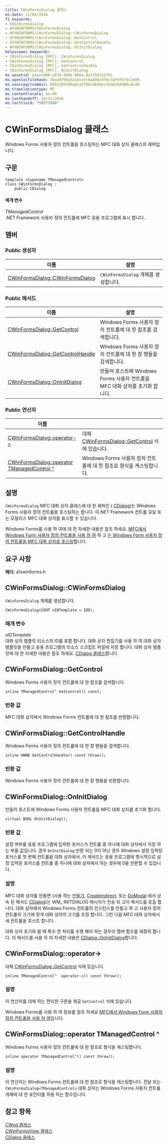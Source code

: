 ```yaml
---
title: CWinFormsDialog 클래스
ms.date: 11/04/2016
f1_keywords:
- CWinFormsDialog
- AFXWINFORMS/CWinFormsDialog
- AFXWINFORMS/CWinFormsDialog::CWinFormsDialog
- AFXWINFORMS/CWinFormsDialog::GetControl
- AFXWINFORMS/CWinFormsDialog::GetControlHandle
- AFXWINFORMS/CWinFormsDialog::OnInitDialog
helpviewer_keywords:
- CWinFormsDialog [MFC], CWinFormsDialog
- CWinFormsDialog [MFC], GetControl
- CWinFormsDialog [MFC], GetControlHandle
- CWinFormsDialog [MFC], OnInitDialog
ms.assetid: e3cec000-a578-448e-b06a-8af256312f61
ms.openlocfilehash: 3baa9f99a5a1ecefc0ad9bc9f0c56f0f67dc2e80
ms.sourcegitcommit: 6052185696adca270bc9bdbec45a626dd89cdcdd
ms.translationtype: MT
ms.contentlocale: ko-KR
ms.lasthandoff: 10/31/2018
ms.locfileid: "50573500"
---
```

# <a name="cwinformsdialog-class"></a>CWinFormsDialog 클래스

Windows Forms 사용자 정의 컨트롤을 호스팅하는 MFC 대화 상자 클래스의 래퍼입니다.

## <a name="syntax"></a>구문

```
template <typename TManagedControl>
class CWinFormsDialog :
    public CDialog
```

#### <a name="parameters"></a>매개 변수

*TManagedControl*<br/>
.NET Framework 사용자 정의 컨트롤에 MFC 응용 프로그램에 표시 합니다.

## <a name="members"></a>멤버

### <a name="public-constructors"></a>Public 생성자

|이름|설명|
|----------|-----------------|
|[CWinFormsDialog::CWinFormsDialog](#cwinformsdialog)|`CWinFormsDialog` 개체를 생성합니다.|

### <a name="public-methods"></a>Public 메서드

|이름|설명|
|----------|-----------------|
|[CWinFormsDialog::GetControl](#getcontrol)|Windows Forms 사용자 정의 컨트롤에 대 한 참조를 검색합니다.|
|[CWinFormsDialog::GetControlHandle](#getcontrolhandle)|Windows Forms 사용자 정의 컨트롤에 대 한 창 핸들을 검색합니다.|
|[CWinFormsDialog::OnInitDialog](#oninitdialog)|만들어 호스트에 Windows Forms 사용자 컨트롤을 MFC 대화 상자를 초기화 합니다.|

### <a name="public-operators"></a>Public 연산자

|이름||
|----------|-|
|[CWinFormsDialog::operator-&gt;](#operator_-_gt)|대체 [CWinFormsDialog::GetControl](#getcontrol) 식에 있습니다.|
|[CWinFormsDialog::operator TManagedControl ^](#operator_tmanagedcontrol)|Windows Forms 사용자 정의 컨트롤에 대 한 참조로 형식을 캐스팅합니다.|

## <a name="remarks"></a>설명

`CWinFormsDialog` MFC 대화 상자 클래스에 대 한 래퍼인 ( [CDialog](../../mfc/reference/cdialog-class.md))는 Windows Forms 사용자 정의 컨트롤을 호스팅하는 합니다. 이.NET Framework 컨트롤 모달 또는 모덜리스 MFC 대화 상자를 표시할 수 있습니다.

Windows Forms를 사용 하 여에 대 한 자세한 내용은 참조 하세요. [MFC에서 Windows Form 사용자 정의 컨트롤을 사용 하 여](../../dotnet/using-a-windows-form-user-control-in-mfc.md) 하 고 [는 Windows Form 사용자 정의 컨트롤을 MFC 대화 상자로 호스팅](../../dotnet/hosting-a-windows-form-user-control-as-an-mfc-dialog-box.md)합니다.

## <a name="requirements"></a>요구 사항

**헤더:** afxwinforms.h

##  <a name="cwinformsdialog"></a>  CWinFormsDialog::CWinFormsDialog

`CWinFormsDialog` 개체를 생성합니다.

```
CWinFormsDialog(UINT nIDTemplate = IDD);
```

### <a name="parameters"></a>매개 변수

*nIDTemplate*<br/>
대화 상자 템플릿 리소스의 ID를 포함 합니다. 대화 상자 편집기를 사용 하 여 대화 상자 템플릿을 만들고 응용 프로그램의 리소스 스크립트 파일에 저장 합니다. 대화 상자 템플릿에 대 한 자세한 내용은 참조 하세요. [CDialog 클래스](../../mfc/reference/cdialog-class.md)합니다.

##  <a name="getcontrol"></a>  CWinFormsDialog::GetControl

Windows Forms 사용자 정의 컨트롤에 대 한 참조를 검색합니다.

```
inline TManagedControl^ GetControl() const;
```

### <a name="return-value"></a>반환 값

MFC 대화 상자에서 Windows Forms 컨트롤에 대 한 참조를 반환합니다.

##  <a name="getcontrolhandle"></a>  CWinFormsDialog::GetControlHandle

Windows Forms 사용자 정의 컨트롤에 대 한 창 핸들을 검색합니다.

```
inline HWND GetControlHandle() const throw();
```

### <a name="return-value"></a>반환 값

Windows Forms 사용자 정의 컨트롤에 대 한 창 핸들을 반환합니다.

##  <a name="oninitdialog"></a>  CWinFormsDialog::OnInitDialog

만들어 호스트에 Windows Forms 사용자 컨트롤을 MFC 대화 상자를 초기화 합니다.

```
virtual BOOL OnInitDialog();
```

### <a name="return-value"></a>반환 값

설정 여부를 응용 프로그램에 입력된 포커스가 컨트롤 중 하나에 대화 상자에서 지정 하는 부울 값입니다. 경우 `OnInitDialog` 반환 되는 0이 아닌 경우 Windows 설정 입력된 포커스를 첫 번째 컨트롤을 대화 상자에서. 이 메서드는 응용 프로그램에 명시적으로 설정 입력된 포커스를 컨트롤 중 하나에 대화 상자에서 하는 경우에 0을 반환할 수 있습니다.

### <a name="remarks"></a>설명

MFC 대화 상자를 만들면 (사용 하는 [만들기](../../mfc/reference/cdialog-class.md#create), [CreateIndirect](../../mfc/reference/cdialog-class.md#createindirect), 또는 [DoModal](../../mfc/reference/cdialog-class.md#domodal) 에서 상속 된 메서드 [CDialog](../../mfc/reference/cdialog-class.md))는 WM_ INITDIALOG 메시지가 전송 되 고이 메서드를 호출 합니다. 대화 상자에서 Windows Forms 컨트롤의 인스턴스를 만들고 하 고 사용자 정의 컨트롤의 크기에 맞게 대화 상자의 크기를 조정 합니다. 그런 다음 MFC 대화 상자에서 새 컨트롤을 호스트 합니다.

대화 상자 초기화 될 때 특수 한 처리를 수행 해야 하는 경우이 멤버 함수를 재정의 합니다. 이 메서드를 사용 하 여 자세한 내용은 [CDialog::OnInitDialog](../../mfc/reference/cdialog-class.md#oninitdialog)합니다.

##  <a name="operator_-_gt"></a>  CWinFormsDialog::operator-&gt;

대체 [CWinFormsDialog::GetControl](#getcontrol) 식에 있습니다.

```
inline TManagedControl^  operator->() const throw();
```

### <a name="remarks"></a>설명

이 연산자를 대체 하는 편리한 구문을 제공 `GetControl` 식에 있습니다.

Windows Forms를 사용 하 여 정보를 참조 하세요 [MFC에서 Windows Form 사용자 정의 컨트롤을 사용 하 여](../../dotnet/using-a-windows-form-user-control-in-mfc.md)입니다.

##  <a name="operator_tmanagedcontrol_xor"></a>  CWinFormsDialog::operator TManagedControl ^

Windows Forms 사용자 정의 컨트롤에 대 한 참조로 형식을 캐스팅합니다.

```
inline operator TManagedControl^() const throw();
```

### <a name="remarks"></a>설명

이 연산자는 Windows Forms 컨트롤에 대 한 참조로 형식을 캐스팅합니다. 전달 되는 `CWinFormsDialog<TManagedControl>` 대화 상자는 Windows Forms 사용자 컨트롤 개체에 대 한 포인터를 허용 하는 함수입니다.

## <a name="see-also"></a>참고 항목

[CWnd 클래스](../../mfc/reference/cwnd-class.md)<br/>
[CWinFormsView 클래스](../../mfc/reference/cwinformsview-class.md)<br/>
[CDialog 클래스](../../mfc/reference/cdialog-class.md)
